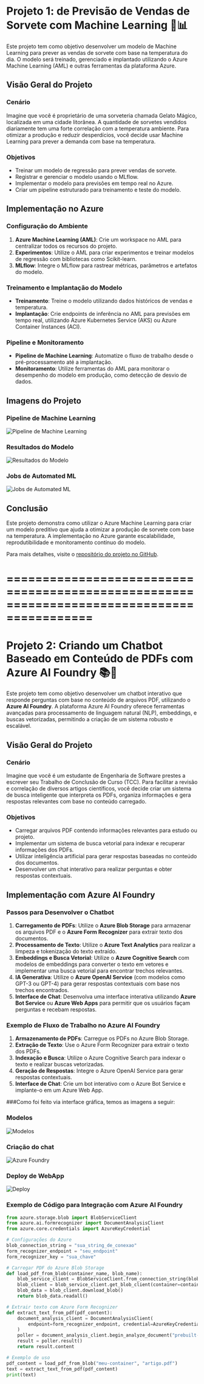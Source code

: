 # Projeto 1:  de Previsão de Vendas de Sorvete com Machine Learning 🍦📊

Este projeto tem como objetivo desenvolver um modelo de Machine Learning para prever as vendas de sorvete com base na temperatura do dia. O modelo será treinado, gerenciado e implantado utilizando o Azure Machine Learning (AML) e outras ferramentas da plataforma Azure.

## Visão Geral do Projeto

### Cenário
Imagine que você é proprietário de uma sorveteria chamada Gelato Mágico, localizada em uma cidade litorânea. A quantidade de sorvetes vendidos diariamente tem uma forte correlação com a temperatura ambiente. Para otimizar a produção e reduzir desperdícios, você decide usar Machine Learning para prever a demanda com base na temperatura.

### Objetivos
- Treinar um modelo de regressão para prever vendas de sorvete.
- Registrar e gerenciar o modelo usando o MLflow.
- Implementar o modelo para previsões em tempo real no Azure.
- Criar um pipeline estruturado para treinamento e teste do modelo.

## Implementação no Azure

### Configuração do Ambiente
1. **Azure Machine Learning (AML)**: Crie um workspace no AML para centralizar todos os recursos do projeto.
2. **Experimentos**: Utilize o AML para criar experimentos e treinar modelos de regressão com bibliotecas como Scikit-learn.
3. **MLflow**: Integre o MLflow para rastrear métricas, parâmetros e artefatos do modelo.

### Treinamento e Implantação do Modelo
- **Treinamento**: Treine o modelo utilizando dados históricos de vendas e temperatura.
- **Implantação**: Crie endpoints de inferência no AML para previsões em tempo real, utilizando Azure Kubernetes Service (AKS) ou Azure Container Instances (ACI).

### Pipeline e Monitoramento
- **Pipeline de Machine Learning**: Automatize o fluxo de trabalho desde o pré-processamento até a implantação.
- **Monitoramento**: Utilize ferramentas do AML para monitorar o desempenho do modelo em produção, como detecção de desvio de dados.

## Imagens do Projeto

### Pipeline de Machine Learning
![Pipeline de Machine Learning](image/DIO_modelo.png)

### Resultados do Modelo
![Resultados do Modelo](image/score_data.png)

### Jobs de Automated ML
![Jobs de Automated ML](image/job_automl.png)

## Conclusão
Este projeto demonstra como utilizar o Azure Machine Learning para criar um modelo preditivo que ajuda a otimizar a produção de sorvete com base na temperatura. A implementação no Azure garante escalabilidade, reprodutibilidade e monitoramento contínuo do modelo.

Para mais detalhes, visite o [repositório do projeto no GitHub](https://github.com/rquaresma42/dio_project_rhq).

# ==========================================================================================

# Projeto 2: Criando um Chatbot Baseado em Conteúdo de PDFs com Azure AI Foundry 📚🤖

Este projeto tem como objetivo desenvolver um chatbot interativo que responde perguntas com base no conteúdo de arquivos PDF, utilizando o **Azure AI Foundry**. A plataforma Azure AI Foundry oferece ferramentas avançadas para processamento de linguagem natural (NLP), embeddings, e buscas vetorizadas, permitindo a criação de um sistema robusto e escalável.

## Visão Geral do Projeto

### Cenário
Imagine que você é um estudante de Engenharia de Software prestes a escrever seu Trabalho de Conclusão de Curso (TCC). Para facilitar a revisão e correlação de diversos artigos científicos, você decide criar um sistema de busca inteligente que interpreta os PDFs, organiza informações e gera respostas relevantes com base no conteúdo carregado.

### Objetivos
- Carregar arquivos PDF contendo informações relevantes para estudo ou projeto.
- Implementar um sistema de busca vetorial para indexar e recuperar informações dos PDFs.
- Utilizar inteligência artificial para gerar respostas baseadas no conteúdo dos documentos.
- Desenvolver um chat interativo para realizar perguntas e obter respostas contextuais.

## Implementação com Azure AI Foundry

### Passos para Desenvolver o Chatbot
1. **Carregamento de PDFs**: Utilize o **Azure Blob Storage** para armazenar os arquivos PDF e o **Azure Form Recognizer** para extrair texto dos documentos.
2. **Processamento de Texto**: Utilize o **Azure Text Analytics** para realizar a limpeza e tokenização do texto extraído.
3. **Embeddings e Busca Vetorial**: Utilize o **Azure Cognitive Search** com modelos de embeddings para converter o texto em vetores e implementar uma busca vetorial para encontrar trechos relevantes.
4. **IA Generativa**: Utilize o **Azure OpenAI Service** (com modelos como GPT-3 ou GPT-4) para gerar respostas contextuais com base nos trechos encontrados.
5. **Interface de Chat**: Desenvolva uma interface interativa utilizando **Azure Bot Service** ou **Azure Web Apps** para permitir que os usuários façam perguntas e recebam respostas.

### Exemplo de Fluxo de Trabalho no Azure AI Foundry
1. **Armazenamento de PDFs**: Carregue os PDFs no Azure Blob Storage.
2. **Extração de Texto**: Use o Azure Form Recognizer para extrair o texto dos PDFs.
3. **Indexação e Busca**: Utilize o Azure Cognitive Search para indexar o texto e realizar buscas vetorizadas.
4. **Geração de Respostas**: Integre o Azure OpenAI Service para gerar respostas contextuais.
5. **Interface de Chat**: Crie um bot interativo com o Azure Bot Service e implante-o em um Azure Web App.

###Como foi feito via interface gráfica, temos as imagens a seguir:

### Modelos
![Modelos](image/modelos.png)

### Criação do chat
![Azure Foundry](image/chat.png)

### Deploy de WebApp
![Deploy](image/deploy_web_app.png)


### Exemplo de Código para Integração com Azure AI Foundry
```python
from azure.storage.blob import BlobServiceClient
from azure.ai.formrecognizer import DocumentAnalysisClient
from azure.core.credentials import AzureKeyCredential

# Configurações do Azure
blob_connection_string = "sua_string_de_conexao"
form_recognizer_endpoint = "seu_endpoint"
form_recognizer_key = "sua_chave"

# Carregar PDF do Azure Blob Storage
def load_pdf_from_blob(container_name, blob_name):
    blob_service_client = BlobServiceClient.from_connection_string(blob_connection_string)
    blob_client = blob_service_client.get_blob_client(container=container_name, blob=blob_name)
    blob_data = blob_client.download_blob()
    return blob_data.readall()

# Extrair texto com Azure Form Recognizer
def extract_text_from_pdf(pdf_content):
    document_analysis_client = DocumentAnalysisClient(
        endpoint=form_recognizer_endpoint, credential=AzureKeyCredential(form_recognizer_key)
    )
    poller = document_analysis_client.begin_analyze_document("prebuilt-document", pdf_content)
    result = poller.result()
    return result.content

# Exemplo de uso
pdf_content = load_pdf_from_blob("meu-container", "artigo.pdf")
text = extract_text_from_pdf(pdf_content)
print(text)
